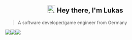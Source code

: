 
<h2 align="center"><img src="https://user-images.githubusercontent.com/1303154/88677602-1635ba80-d120-11ea-84d8-d263ba5fc3c0.gif" width="24px" alt="hi"> Hey there, I'm Lukas</h1>

> A software developer/game engineer from Germany

![](https://img.shields.io/badge/-IDE%3A-lightgrey)![](https://img.shields.io/badge/Unity-100000?style=for-the-badge&logo=unity&logoColor=white)![](https://img.shields.io/badge/Visual_Studio-5C2D91?style=for-the-badge&logo=visual%20studio&logoColor=white)

<!--
**its-nion/its-nion** is a ✨ _special_ ✨ repository because its `README.md` (this file) appears on your GitHub profile.

Here are some ideas to get you started:

- 🔭 I’m currently working on ...
- 🌱 I’m currently learning ...
- 👯 I’m looking to collaborate on ...
- 🤔 I’m looking for help with ...
- 💬 Ask me about ...
- 📫 How to reach me: ...
- 😄 Pronouns: ...
- ⚡ Fun fact: ...
-->
